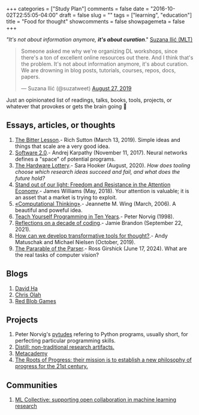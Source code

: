 +++
categories = ["Study Plan"]
comments = false
date = "2016-10-02T22:55:05-04:00"
draft = false
slug = ""
tags = ["learning", "education"]
title = "Food for thought"
showcomments = false
showpagemeta = false
+++

*"It's not about information anymore,* ***it's about curation***." <a href="https://twitter.com/suzatweet?s=21" target="_blank">Suzana Ilić (MLT)</a> 


<blockquote class="twitter-tweet" data-theme="dark"><p lang="en" dir="ltr">Someone asked me why we&#39;re organizing DL workshops, since there&#39;s a ton of excellent online resources out there. And I think that&#39;s the problem. It&#39;s not about information anymore, it&#39;s about curation. We are drowning in blog posts, tutorials, courses, repos, docs, papers.</p>&mdash; Suzana Ilić (@suzatweet) <a href="https://twitter.com/suzatweet/status/1166347201766780928?ref_src=twsrc%5Etfw">August 27, 2019</a></blockquote> <script async src="https://platform.twitter.com/widgets.js" charset="utf-8"></script>

Just an opinionated list of readings, talks, books, tools, projects, or whatever that provokes or gets the brain going 🧠

## Essays, articles, or thoughts 

1. <a href="http://www.incompleteideas.net/IncIdeas/BitterLesson.html" target="_blank">The Bitter Lesson</a>.- Rich Sutton (March 13, 2019). Simple ideas and things that scale are a very good idea.
1. <a href="https://medium.com/@karpathy/software-2-0-a64152b37c35" target="_blank">Software 2.0</a>.- Andrej Karpathy (November 11, 2017). Neural networks defines a "space" of potential programs. 
1. <a href="https://hardwarelottery.github.io/" target="_blank">The Hardware Lottery</a>.- Sara Hooker (August, 2020).</a> _How does tooling choose which research ideas succeed and fail, and what does the future hold?_
1. <a href="https://www.cambridge.org/core/books/stand-out-of-our-light/3F8D7BA2C0FE3A7126A4D9B73A89415D" target="_blank">Stand out of our light: Freedom and Resistance in the Attention Economy</a>.- James Williams (May, 2018). Your attention is valuable; it is an asset that a market is trying to exploit.
1. <a href="https://www.cs.cmu.edu/~15110-s13/Wing06-ct.pdf" target="_blank">«Computational Thinking»</a>.- Jeannette M. Wing (March, 2006). A beautiful and poweful idea.
1. <a href="https://norvig.com/21-days.html" target="_blank">Teach Yourself Programming in Ten Years</a>.- Peter Norvig (1998). 
1. <a href="https://www.scattered-thoughts.net/writing/reflections-on-a-decade-of-coding/" target="_blank">Reflections on a decade of coding</a>.- Jamie Brandon (September 22, 2021).
4. <a href="https://numinous.productions/ttft/" target="_blank">How can we develop transformative tools for thought?</a>.- Andy Matuschak and Michael Nielsen (October, 2019).
5. <a href="https://archive.org/details/the-parable-of-the-parser-1" target="_blank">The Pararable of the Parser</a>.- Ross Girshick (June 17, 2024). What are the real tasks of computer vision?
 

<!--
1. The idea of writting using a computer, as Wolfram explored in <a href="https://writings.stephenwolfram.com/2017/11/what-is-a-computational-essay/?source=frontpage-latest-news%0A" target="_blank">What Is a Computational Essay?</a>, compelling to rethinkg how we approach 
<a href="https://www.cs.cmu.edu/~15110-s13/Wing06-ct.pdf" target="_blank">«computational thinking»</a> we can develop, and maybe <a href="https://medium.com/@mbostock/a-better-way-to-code-2b1d2876a3a0" target="_blank">a better way to code</a>. Even in the eera of large language models, we must ask, <a href="https://numinous.productions/ttft/" target="_blank">How can we develop transformative tools for thought?</a> perhaps a <a href="http://pythontutor.com/" target="_blank">tool for visualize code execution</a>, useful to understand algorithms and tricky code steps? 
-->

## Blogs

1. <a href="https://blog.otoro.net/" target="_blank">David Ha</a>
1. <a href="https://colah.github.io/" target="_blank">Chris Olah</a>
1. <a href="https://www.redblobgames.com/" target="_blank">Red Blob Games</a>


## Projects

1. Peter Norvig's <a href="https://github.com/norvig/pytudes?tab=readme-ov-file#pytudes-index-of-jupyter-ipython-notebooks" target="_blank">pytudes</a> refering to Python programs, usually short, for perfecting particular programming skills.
1. <a href="https://distill.pub/" target="_blank">Distill: non-traditional research artifacts.</a>
1. <a href="https://metacademy.org/" target="_blank">Metacademy</a>
1. <a href="https://rootsofprogress.org" target="_blank">The Roots of Progress: their mission is to establish a new philosophy of progress for the 21st century.</a>

## Communities

1. <a href="https://mlcollective.org" target="_blank">ML Collective: supporting open collaboration in machine learning research</a>